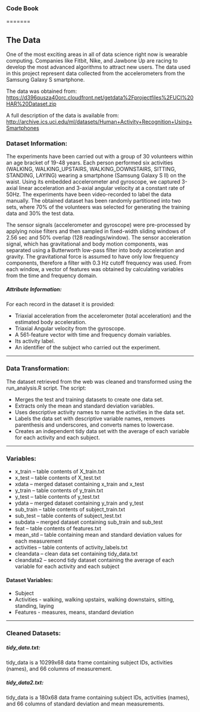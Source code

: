 ### Code Book
=======

The Data
-------
One of the most exciting areas in all of data science right now is wearable computing. Companies like Fitbit, Nike, and Jawbone Up are racing to develop the most advanced algorithms to attract new users. The data used in this project represent data collected from the accelerometers from the Samsung Galaxy S smartphone. 

The data was obtained from: https://d396qusza40orc.cloudfront.net/getdata%2Fprojectfiles%2FUCI%20HAR%20Dataset.zip

A full description of the data is available from: http://archive.ics.uci.edu/ml/datasets/Human+Activity+Recognition+Using+Smartphones 

### Dataset Information:
The experiments have been carried out with a group of 30 volunteers within an age bracket of 19-48 years. Each person performed six activities (WALKING, WALKING_UPSTAIRS, WALKING_DOWNSTAIRS, SITTING, STANDING, LAYING) wearing a smartphone (Samsung Galaxy S II) on the waist. Using its embedded accelerometer and gyroscope, we captured 3-axial linear acceleration and 3-axial angular velocity at a constant rate of 50Hz. The experiments have been video-recorded to label the data manually. The obtained dataset has been randomly partitioned into two sets, where 70% of the volunteers was selected for generating the training data and 30% the test data. 

The sensor signals (accelerometer and gyroscope) were pre-processed by applying noise filters and then sampled in fixed-width sliding windows of 2.56 sec and 50% overlap (128 readings/window). The sensor acceleration signal, which has gravitational and body motion components, was separated using a Butterworth low-pass filter into body acceleration and gravity. The gravitational force is assumed to have only low frequency components, therefore a filter with 0.3 Hz cutoff frequency was used. From each window, a vector of features was obtained by calculating variables from the time and frequency domain.

##### Attribute Information:
For each record in the dataset it is provided: 
-	Triaxial acceleration from the accelerometer (total acceleration) and the estimated body acceleration. 
-	Triaxial Angular velocity from the gyroscope. 
-	A 561-feature vector with time and frequency domain variables. 
-	Its activity label. 
-	An identifier of the subject who carried out the experiment.

-----

### Data Transformation:
The dataset retrieved from the web was cleaned and transformed using the run_analysis.R script. 
The script: 
* Merges the test and training datasets to create one data set. 
* Extracts only the mean and standard deviation variables. 
* Uses descriptive activity names to name the activities in the data set.
* Labels the data set with descriptive variable names, removes parenthesis and underscores, and converts names to lowercase.
* Creates an independent tidy data set with the average of each variable for each activity and each subject.

-----

### Variables: 
-	x_train – table contents of X_train.txt
-	x_test – table contents of X_test.txt
-	xdata – merged dataset containing x_train and x_test
-	y_train – table contents of y_train.txt
-	y_test – table contents of y_test.txt
-	ydata – merged dataset containing y_train and y_test
-	sub_train – table contents of subject_train.txt
-	sub_test – table contents of subject_test.txt
-	subdata – merged dataset containing sub_train and sub_test
-	feat – table contents of features.txt
-	mean_std – table containing mean and standard deviation values for each measurement
-	activities – table contents of activity_labels.txt
-	cleandata – clean data set containing tidy_data.txt
-	cleandata2 – second tidy dataset containing the average of each variable for each activity and each subject

#### Dataset Variables:
*	Subject
* Activities - walking, walking upstairs, walking downstairs, sitting, standing, laying
* Features - measures, means, standard deviation

-----
### Cleaned Datasets: 

##### tidy_data.txt:
tidy_data is a 10299x68 data frame containing subject IDs, activities (names), and 66 columns of measurement.

##### tidy_data2.txt:
tidy_data is a 180x68 data frame containing subject IDs, activities (names), and 66 columns of standard deviation and mean measurements.
